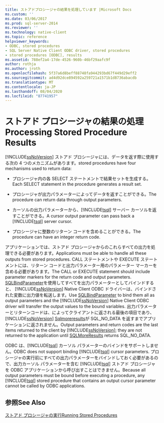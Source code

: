 ```yaml
---
title: ストアドプロシージャの結果を処理しています |Microsoft Docs
ms.custom: ''
ms.date: 03/06/2017
ms.prod: sql-server-2014
ms.reviewer: ''
ms.technology: native-client
ms.topic: reference
helpviewer_keywords:
- ODBC, stored procedures
- SQL Server Native Client ODBC driver, stored procedures
- stored procedures [ODBC], results
ms.assetid: 788ef2a4-17de-4526-960b-46bf29aafc9f
author: rothja
ms.author: jroth
ms.openlocfilehash: 5f37a6d8beff88748fa944293bd67f449d29eff2
ms.sourcegitcommit: ad4d92dce894592a259721a1571b1d8736abacdb
ms.translationtype: MT
ms.contentlocale: ja-JP
ms.lasthandoff: 08/04/2020
ms.locfileid: "87741957"
---
```

# <a name="processing-stored-procedure-results"></a><span data-ttu-id="973f5-102">ストアド プロシージャの結果の処理</span><span class="sxs-lookup"><span data-stu-id="973f5-102">Processing Stored Procedure Results</span></span>
  [!INCLUDE[ssNoVersion](../../includes/ssnoversion-md.md)] <span data-ttu-id="973f5-103">ストアド プロシージャには、データを返す際に使用する次の 4 つのメカニズムがあります。</span><span class="sxs-lookup"><span data-stu-id="973f5-103">stored procedures have four mechanisms used to return data:</span></span>  
  
-   <span data-ttu-id="973f5-104">プロシージャ内の各 SELECT ステートメントで結果セットを生成する。</span><span class="sxs-lookup"><span data-stu-id="973f5-104">Each SELECT statement in the procedure generates a result set.</span></span>  
  
-   <span data-ttu-id="973f5-105">プロシージャが出力パラメーターによってデータを返すことができる。</span><span class="sxs-lookup"><span data-stu-id="973f5-105">The procedure can return data through output parameters.</span></span>  
  
-   <span data-ttu-id="973f5-106">カーソルの出力パラメーターから、[!INCLUDE[tsql](../../includes/tsql-md.md)] サーバー カーソルを返すことができる。</span><span class="sxs-lookup"><span data-stu-id="973f5-106">A cursor output parameter can pass back a [!INCLUDE[tsql](../../includes/tsql-md.md)] server cursor.</span></span>  
  
-   <span data-ttu-id="973f5-107">プロシージャに整数のリターン コードを含めることができる。</span><span class="sxs-lookup"><span data-stu-id="973f5-107">The procedure can have an integer return code.</span></span>  
  
 <span data-ttu-id="973f5-108">アプリケーションでは、ストアド プロシージャからのこれらすべての出力を処理できる必要があります。</span><span class="sxs-lookup"><span data-stu-id="973f5-108">Applications must be able to handle all these outputs from stored procedures.</span></span> <span data-ttu-id="973f5-109">CALL ステートメントや EXECUTE ステートメントには、リターン コードと出力パラメーター用のパラメーター マーカーを含める必要があります。</span><span class="sxs-lookup"><span data-stu-id="973f5-109">The CALL or EXECUTE statement should include parameter markers for the return code and output parameters.</span></span> <span data-ttu-id="973f5-110">[SQLBindParameter](../native-client-odbc-api/sqlbindparameter.md)を使用してすべてを出力パラメーターとしてバインドすると、 [!INCLUDE[ssNoVersion](../../includes/ssnoversion-md.md)] Native Client ODBC ドライバーは、バインドされた変数に出力値を転送します。</span><span class="sxs-lookup"><span data-stu-id="973f5-110">Use [SQLBindParameter](../native-client-odbc-api/sqlbindparameter.md) to bind them all as output parameters and the [!INCLUDE[ssNoVersion](../../includes/ssnoversion-md.md)] Native Client ODBC driver will transfer the output values to the bound variables.</span></span> <span data-ttu-id="973f5-111">出力パラメーターとリターンコードは、によってクライアントに返される最後の項目であり、 [!INCLUDE[ssNoVersion](../../includes/ssnoversion-md.md)] [Sqlmoreresults](../native-client-odbc-api/sqlmoreresults.md)が SQL_NO_DATA を返すまでアプリケーションに返されません。</span><span class="sxs-lookup"><span data-stu-id="973f5-111">Output parameters and return codes are the last items returned to the client by [!INCLUDE[ssNoVersion](../../includes/ssnoversion-md.md)]; they are not returned to the application until [SQLMoreResults](../native-client-odbc-api/sqlmoreresults.md) returns SQL_NO_DATA.</span></span>  
  
 <span data-ttu-id="973f5-112">ODBC は、[!INCLUDE[tsql](../../includes/tsql-md.md)] カーソル パラメーターのバインドをサポートしません。</span><span class="sxs-lookup"><span data-stu-id="973f5-112">ODBC does not support binding [!INCLUDE[tsql](../../includes/tsql-md.md)] cursor parameters.</span></span> <span data-ttu-id="973f5-113">プロシージャの実行前にすべての出力パラメーターをバインドしておく必要があるので、出力カーソル パラメーターを含む [!INCLUDE[tsql](../../includes/tsql-md.md)] ストアド プロシージャを ODBC アプリケーションから呼び出すことはできません。</span><span class="sxs-lookup"><span data-stu-id="973f5-113">Because all output parameters must be bound before executing a procedure, any [!INCLUDE[tsql](../../includes/tsql-md.md)] stored procedure that contains an output cursor parameter cannot be called by ODBC applications.</span></span>  
  
## <a name="see-also"></a><span data-ttu-id="973f5-114">参照</span><span class="sxs-lookup"><span data-stu-id="973f5-114">See Also</span></span>  
 [<span data-ttu-id="973f5-115">ストアド プロシージャの実行</span><span class="sxs-lookup"><span data-stu-id="973f5-115">Running Stored Procedures</span></span>](running-stored-procedures.md)  
  
  
